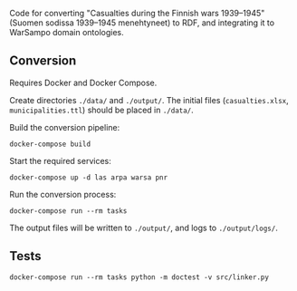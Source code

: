 Code for converting
"Casualties during the Finnish wars 1939–1945" (Suomen sodissa 1939–1945 menehtyneet) to RDF, and integrating it to WarSampo domain ontologies.

## Conversion

Requires Docker and Docker Compose.

Create directories `./data/` and `./output/`.
The initial files (`casualties.xlsx`, `municipalities.ttl`) should be placed in `./data/`.

Build the conversion pipeline:

`docker-compose build`

Start the required services:

`docker-compose up -d las arpa warsa pnr`

Run the conversion process:

`docker-compose run --rm tasks`

The output files will be written to `./output/`, and logs to `./output/logs/`.

## Tests

`docker-compose run --rm tasks python -m doctest -v src/linker.py`
